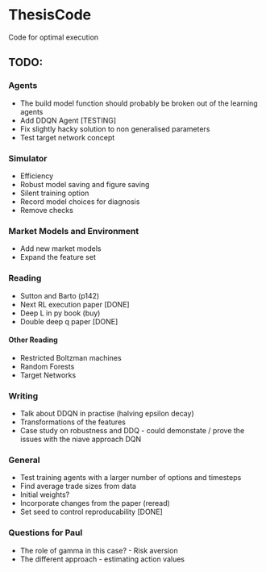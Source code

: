# ThesisCode
Code for optimal execution

## TODO:
### Agents
- The build model function should probably be broken out of the learning agents
- Add DDQN Agent [TESTING]
- Fix slightly hacky solution to non generalised parameters
- Test target network concept

### Simulator
- Efficiency
- Robust model saving and figure saving
- Silent training option
- Record model choices for diagnosis
- Remove checks

### Market Models and Environment
- Add new market models
- Expand the feature set

### Reading
- Sutton and Barto (p142)
- Next RL execution paper [DONE]
- Deep L in py book (buy)
- Double deep q paper [DONE]


#### Other Reading
- Restricted Boltzman machines
- Random Forests
- Target Networks

### Writing
- Talk about DDQN in practise (halving epsilon decay)
- Transformations of the features
- Case study on robustness and DDQ - could demonstate / prove the issues with the niave approach DQN

### General
- Test training agents with a larger number of options and timesteps
- Find average trade sizes from data
- Initial weights?
- Incorporate changes from the paper (reread)
- Set seed to control reproducability [DONE]

### Questions for Paul
- The role of gamma in this case? - Risk aversion
- The different approach - estimating action values


